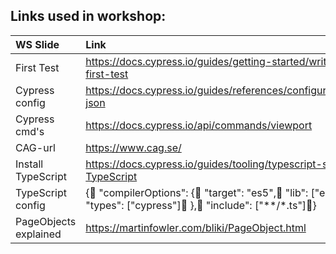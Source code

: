 ## Links used in workshop:  

| WS Slide        | Link     |
| :---            |    :---- |
| First Test      | <https://docs.cypress.io/guides/getting-started/writing-your-first-test>     |
| Cypress config  | <https://docs.cypress.io/guides/references/configuration#cypress-json>|
| Cypress cmd's   | <https://docs.cypress.io/api/commands/viewport>|
| CAG-url         | https://www.cag.se/     |
| Install TypeScript         | https://docs.cypress.io/guides/tooling/typescript-support#Install-TypeScript  |
| TypeScript config  | {  "compilerOptions": {    "target": "es5",    "lib": ["es5", "dom"],    "types": ["cypress"]  },  "include": ["**/*.ts"]}  |
| PageObjects explained  | https://martinfowler.com/bliki/PageObject.html |
